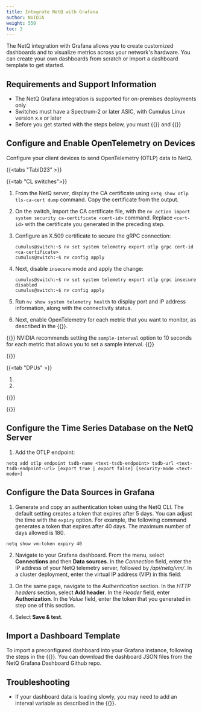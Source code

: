 ```yaml
---
title: Integrate NetQ with Grafana
author: NVIDIA
weight: 550
toc: 3
---
```


The NetQ integration with Grafana allows you to create customized dashboards and to visualize metrics across your network's hardware. You can create your own dashboards from scratch or import a dashboard template to get started.
<!--
{{<figure src="/images/netq/grafana-dash-415.png" alt="Grafana dashboard displaying GPU statistics" width="1200">}}
-->

## Requirements and Support Information

- The NetQ Grafana integration is supported for on-premises deployments only
- Switches must have a Spectrum-2 or later ASIC, with Cumulus Linux version x.x or later
- Before you get started with the steps below, you must {{<exlink url="https://grafana.com/docs/grafana/latest/setup-grafana/installation/" text="install Grafana">}} and {{<exlink url="https://grafana.com/docs/grafana/latest/setup-grafana/start-restart-grafana/" text="start the Grafana server">}}

## Configure and Enable OpenTelemetry on Devices

Configure your client devices to send OpenTelemetry (OTLP) data to NetQ.

{{<tabs "TabID23" >}}

{{<tab "CL switches">}}

1. From the NetQ server, display the CA certificate using `netq show otlp tls-ca-cert dump` command. Copy the certificate from the output.

2. On the switch, import the CA certificate file, with the `nv action import system security ca-certificate <cert-id>` command. Replace `<cert-id>` with the certificate you generated in the preceding step.

3. Configure an X.509 certificate to secure the gRPC connection:

   ```
   cumulus@switch:~$ nv set system telemetry export otlp grpc cert-id <ca-certificate>
   cumulus@switch:~$ nv config apply
   ```

4. Next, disable `insecure` mode and apply the change:
    
    ```
   cumulus@switch:~$ nv set system telemetry export otlp grpc insecure disabled
   cumulus@switch:~$ nv config apply
   ```
5. Run `nv show system telemetry health` to display port and IP address information, along with the connectivity status.

6. Next, enable OpenTelemetry for each metric that you want to monitor, as described in the {{<exlink url="https://docs.nvidia.com/networking-ethernet-software/cumulus-linux/Monitoring-and-Troubleshooting/Open-Telemetry-Export/" text="Cumulus Linux documentation">}}.

{{<notice info>}}
NVIDIA recommends setting the <code>sample-interval</code> option to 10 seconds for each metric that allows you to set a sample interval.
{{</notice>}}

{{</tab>}}

{{<tab "DPUs" >}}

1. 

2. 

{{</tab>}}

{{</tabs>}}

## Configure the Time Series Database on the NetQ Server

1. Add the OTLP endpoint: <!--need to eplain this-->

`netq add otlp endpoint tsdb-name <text-tsdb-endpoint> tsdb-url <text-tsdb-endpoint-url> [export true | export false] [security-mode <text-mode>]`


## Configure the Data Sources in Grafana

1. Generate and copy an authentication token using the NetQ CLI. The default setting creates a token that expires after 5 days. You can adjust the time with the `expiry` option. For example, the following command generates a token that expires after 40 days. The maximum number of days allowed is 180.

```
netq show vm-token expiry 40
```

2. Navigate to your Grafana dashboard. From the menu, select **Connections** and then **Data sources**. In the *Connection* field, enter the IP address of your NetQ telemetry server, followed by */api/netq/vm/*. In a cluster deployment, enter the virtual IP address (VIP) in this field:

<!--insert pic-->

3. On the same page, navigate to the *Authentication* section. In the *HTTP headers* section, select **Add header**. In the *Header* field, enter **Authorization**. In the *Value* field, enter the token that you generated in step one of this section.

4. Select **Save & test**.



## Import a Dashboard Template

To import a preconfigured dashboard into your Grafana instance, following the steps in the {{<exlink url="https://grafana.com/docs/grafana/latest/dashboards/build-dashboards/import-dashboards/" text="Grafana documentation">}}. You can download the dashboard JSON files from the NetQ Grafana Dashboard Github repo.

## Troubleshooting

- If your dashboard data is loading slowly, you may need to add an interval variable as described in the {{<exlink url="https://grafana.com/docs/grafana/latest/dashboards/variables/add-template-variables/#add-an-interval-variable" text="Grafana documentation">}}.